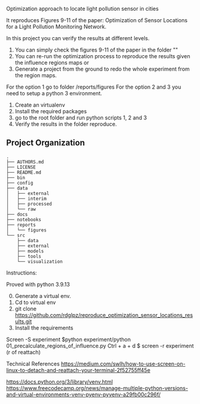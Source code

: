 Optimization approach to locate light pollution sensor in cities

It reproduces Figures 9-11 of the paper: Optimization of Sensor Locations for a Light Pollution Monitoring Network.

In this project you can verify the results at different levels. 

1. You can simply check the figures 9-11 of the paper in the folder ""
2. You can re-run the optimization process to reproduce the results given the influence regions maps or
3. Generate a project from the ground to redo the whole experiment from the region maps. 


For the option 1 go to folder /reports/figures
For the option 2 and 3 you need to setup a python 3 environment.

1. Create an virtualenv
2. Install the required packages
3. go to the root folder and run python scripts 1, 2 and 3
4. Verify the results in the folder reproduce. 

Project Organization
--------------------

    .
    ├── AUTHORS.md
    ├── LICENSE
    ├── README.md
    ├── bin
    ├── config
    ├── data
    │   ├── external
    │   ├── interim
    │   ├── processed
    │   └── raw
    ├── docs
    ├── notebooks
    ├── reports
    │   └── figures
    └── src
        ├── data
        ├── external
        ├── models
        ├── tools
        └── visualization


Instructions:

Proved with python 3.9.13

0. Generate a virtual env.
1. Cd to virtual env
2. git clone https://github.com/rdglpz/reproduce_optimization_sensor_locations_results.git
3. Install the requirements

Screen -S experiment
$python experiment/python 01_precalculate_regions_of_influence.py
Ctrl + a + d
$ screen -r experiment (r of reattach)


Technical References
https://medium.com/swlh/how-to-use-screen-on-linux-to-detach-and-reattach-your-terminal-2f52755ff45e

https://docs.python.org/3/library/venv.html
https://www.freecodecamp.org/news/manage-multiple-python-versions-and-virtual-environments-venv-pyenv-pyvenv-a29fb00c296f/



